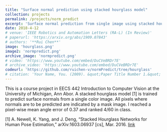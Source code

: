 ```yaml
---
title: "Surface normal prediction using stacked hourglass model"
collection: projects
permalink: /projects/norm_predict
excerpt: 'Surface normal prediction from single image using stacked hourglass model.'
date: 2018-4-12
# venue: 'IEEE Robotics and Automation Letters (RA-L) (In Review)'
# paperurl: 'https://arxiv.org/abs/1909.07843'
# authors: '**Rui Chen**'
image: 'hourglass.png'
image2: 'normpredict.png'
archive_image: 'normpredict.png' 
# video: 'https://www.youtube.com/embed/DuCVeBRDr7E'
# archive_video: 'https://www.youtube.com/embed/DuCVeBRDr7E'
codeurl: 'https://github.com/ruichen-v/normPredict/tree/hourglass'
# citation: 'Your Name, You. (2009). &quot;Paper Title Number 1.&quot; <i>Journal 1</i>. 1(1).'
---
```


This is a course project in EECS 442 Introduction to Computer Vision at the University of Michigan, Ann Abor. A stacked hourglass model [1] is trained to predict surface normals from a single color image. All pixels where normals are to be predicted are indicated by a mask image. I reached a pixel-wise mean angle error of 0.37 and ranked 4/60 in class.

[1] A. Newell, K. Yang, and J. Deng, “Stacked Hourglass Networks for Human Pose Estimation,” arXiv:1603.06937 [cs], Mar. 2016. [link](https://arxiv.org/abs/1603.06937)


<!-- [Download paper here](https://arxiv.org/abs/1909.07843) -->
